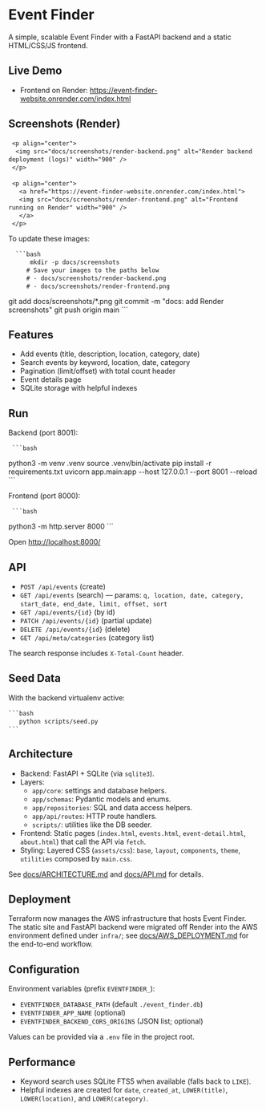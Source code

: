 # Event Finder

A simple, scalable Event Finder with a FastAPI backend and a static HTML/CSS/JS frontend.

## Live Demo

- Frontend on Render: <https://event-finder-website.onrender.com/index.html>

## Screenshots (Render)

<!-- Add your screenshots to docs/screenshots and they will render here. -->

     <p align="center">
      <img src="docs/screenshots/render-backend.png" alt="Render backend deployment (logs)" width="900" />
     </p>

     <p align="center">
       <a href="https://event-finder-website.onrender.com/index.html">
       <img src="docs/screenshots/render-frontend.png" alt="Frontend running on Render" width="900" />
       </a>
     </p>

To update these images:

      ```bash
          mkdir -p docs/screenshots
         # Save your images to the paths below
         # - docs/screenshots/render-backend.png
         # - docs/screenshots/render-frontend.png
git add docs/screenshots/*.png
git commit -m "docs: add Render screenshots"
git push origin main
       ```

## Features

- Add events (title, description, location, category, date)
- Search events by keyword, location, date, category
- Pagination (limit/offset) with total count header
- Event details page
- SQLite storage with helpful indexes

## Run

Backend (port 8001):

     ```bash
python3 -m venv .venv
source .venv/bin/activate
pip install -r requirements.txt
uvicorn app.main:app --host 127.0.0.1 --port 8001 --reload
    ```

Frontend (port 8000):

     ```bash
python3 -m http.server 8000
    ```

Open [http://localhost:8000/](http://localhost:8000/)

## API

- `POST /api/events` (create)
- `GET /api/events` (search) — params: `q, location, date, category, start_date, end_date, limit, offset, sort`
- `GET /api/events/{id}` (by id)
- `PATCH /api/events/{id}` (partial update)
- `DELETE /api/events/{id}` (delete)
- `GET /api/meta/categories` (category list)

The search response includes `X-Total-Count` header.

## Seed Data

With the backend virtualenv active:

    ```bash
       python scripts/seed.py
    ```

## Architecture

- Backend: FastAPI + SQLite (via `sqlite3`).
- Layers:
  - `app/core`: settings and database helpers.
  - `app/schemas`: Pydantic models and enums.
  - `app/repositories`: SQL and data access helpers.
  - `app/api/routes`: HTTP route handlers.
  - `scripts/`: utilities like the DB seeder.
- Frontend: Static pages (`index.html`, `events.html`, `event-detail.html`, `about.html`) that call the API via `fetch`.
- Styling: Layered CSS (`assets/css`): `base`, `layout`, `components`, `theme`, `utilities` composed by `main.css`.

See [docs/ARCHITECTURE.md](docs/ARCHITECTURE.md) and [docs/API.md](docs/API.md) for details.

## Deployment

Terraform now manages the AWS infrastructure that hosts Event Finder. The static site and FastAPI backend were migrated off Render into the AWS environment defined under `infra/`; see [docs/AWS_DEPLOYMENT.md](docs/AWS_DEPLOYMENT.md) for the end-to-end workflow.

## Configuration

Environment variables (prefix `EVENTFINDER_`):

- `EVENTFINDER_DATABASE_PATH` (default `./event_finder.db`)
- `EVENTFINDER_APP_NAME` (optional)
- `EVENTFINDER_BACKEND_CORS_ORIGINS` (JSON list; optional)

Values can be provided via a `.env` file in the project root.

## Performance

- Keyword search uses SQLite FTS5 when available (falls back to `LIKE`).
- Helpful indexes are created for `date`, `created_at`, `LOWER(title)`, `LOWER(location)`, and `LOWER(category)`.
